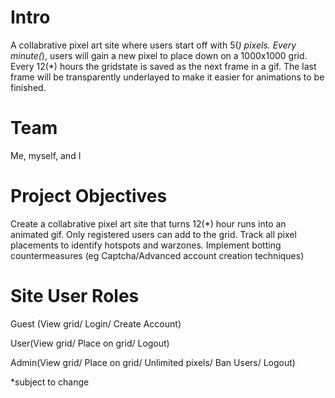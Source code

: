 # Intro
A collabrative pixel art site where users start off with 5(*) pixels. Every minute(*), users will gain a new pixel to place down on a 1000x1000 grid. Every 12(*) hours the gridstate is saved as the next frame in a gif. The last frame will be transparently underlayed to make it easier for animations to be finished.

# Team
Me, myself, and I

# Project Objectives
Create a collabrative pixel art site that turns 12(*) hour runs into an animated gif.
Only registered users can add to the grid.
Track all pixel placements to identify hotspots and warzones.
Implement botting countermeasures (eg Captcha/Advanced account creation techniques)

# Site User Roles
Guest (View grid/ Login/ Create Account)

User(View grid/ Place on grid/ Logout)

Admin(View grid/ Place on grid/ Unlimited pixels/ Ban Users/ Logout)

*subject to change
